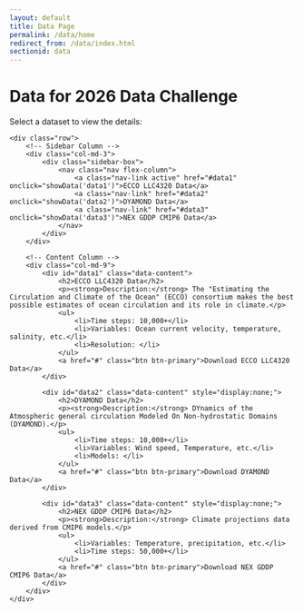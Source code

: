 ```yaml
---
layout: default
title: Data Page
permalink: /data/home
redirect_from: /data/index.html
sectionid: data
---
```


<div class="container">
    <h1>Data for 2026 Data Challenge</h1>
    <p>Select a dataset to view the details:</p>

    <div class="row">
        <!-- Sidebar Column -->
        <div class="col-md-3">
            <div class="sidebar-box">
                <nav class="nav flex-column">
                    <a class="nav-link active" href="#data1" onclick="showData('data1')">ECCO LLC4320 Data</a>
                    <a class="nav-link" href="#data2" onclick="showData('data2')">DYAMOND Data</a>
                    <a class="nav-link" href="#data3" onclick="showData('data3')">NEX GDDP CMIP6 Data</a>
                </nav>
            </div>
        </div>

        <!-- Content Column -->
        <div class="col-md-9">
            <div id="data1" class="data-content">
                <h2>ECCO LLC4320 Data</h2>
                <p><strong>Description:</strong> The "Estimating the Circulation and Climate of the Ocean" (ECCO) consortium makes the best possible estimates of ocean circulation and its role in climate.</p>
                <ul>
                    <li>Time steps: 10,000+</li>
                    <li>Variables: Ocean current velocity, temperature, salinity, etc.</li>
                    <li>Resolution: </li>
                </ul>
                <a href="#" class="btn btn-primary">Download ECCO LLC4320 Data</a>
            </div>

            <div id="data2" class="data-content" style="display:none;">
                <h2>DYAMOND Data</h2>
                <p><strong>Description:</strong> DYnamics of the Atmospheric general circulation Modeled On Non-hydrostatic Domains (DYAMOND).</p>
                <ul>
                    <li>Time steps: 10,000+</li>
                    <li>Variables: Wind speed, Temperature, etc.</li>
                    <li>Models: </li>
                </ul>
                <a href="#" class="btn btn-primary">Download DYAMOND Data</a>
            </div>

            <div id="data3" class="data-content" style="display:none;">
                <h2>NEX GDDP CMIP6 Data</h2>
                <p><strong>Description:</strong> Climate projections data derived from CMIP6 models.</p>
                <ul>
                    <li>Variables: Temperature, precipitation, etc.</li>
                    <li>Time steps: 50,000+</li>
                </ul>
                <a href="#" class="btn btn-primary">Download NEX GDDP CMIP6 Data</a>
            </div>
        </div>
    </div>
</div>

<script>
function showData(dataId) {
    document.querySelectorAll('.data-content').forEach(function(content) {
        content.style.display = 'none';
    });

    document.getElementById(dataId).style.display = 'block';

    document.querySelectorAll('.nav-link').forEach(function(link) {
        link.classList.remove('active');
    });

    document.querySelector('a[href="#' + dataId + '"]').classList.add('active');
}
</script>
